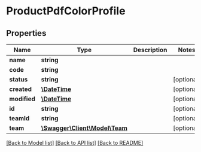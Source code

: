 # ProductPdfColorProfile

## Properties
Name | Type | Description | Notes
------------ | ------------- | ------------- | -------------
**name** | **string** |  | 
**code** | **string** |  | 
**status** | **string** |  | [optional] 
**created** | [**\DateTime**](\DateTime.md) |  | [optional] 
**modified** | [**\DateTime**](\DateTime.md) |  | [optional] 
**id** | **string** |  | [optional] 
**teamId** | **string** |  | [optional] 
**team** | [**\Swagger\Client\Model\Team**](Team.md) |  | [optional] 

[[Back to Model list]](../README.md#documentation-for-models) [[Back to API list]](../README.md#documentation-for-api-endpoints) [[Back to README]](../README.md)


